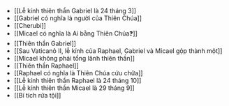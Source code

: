 - [[Lễ kính thiên thần Gabriel là 24 tháng 3]]
- [[Gabriel có nghĩa là người của Thiên Chúa]]
- [[Cherubi]]
- [[Micael có nghĩa là Ai bằng Thiên Chúa❓]]
- [[Thiên thần Gabriel]]
- [[Sau Vaticanô II, lễ kính của Raphael, Gabriel và Micael gộp thành một]]
- [[Micael không phải tổng lãnh thiên thần]]
- [[Thiên thần Raphael]]
- [[Raphael có nghĩa là Thiên Chúa cứu chữa]]
- [[Lễ kính thiên thần Raphael là 24 tháng 10]]
- [[Lễ kính thiên thần Micael là 29 tháng 9]]
- [[Bí tích rửa tội]]
